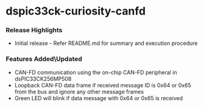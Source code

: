 # dspic33ck-curiosity-canfd
### Release Highlights

* Initial release - Refer README.md for summary and execution procedure


### Features Added\Updated

* CAN-FD communication using the on-chip CAN-FD peripheral in dsPIC33CK256MP508
* Loopback CAN-FD data frame if received message ID is 0x64 or 0x65 from the bus and ignore any other message frames 
* Green LED will blink if data message with 0x64 or 0x65 is received  
